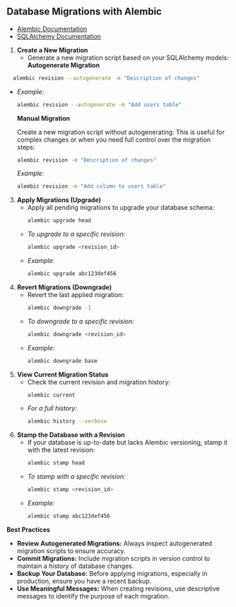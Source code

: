 ## Database Migrations with Alembic

- [Alembic Documentation](https://alembic.sqlalchemy.org/en/latest/)
- [SQLAlchemy Documentation](https://docs.sqlalchemy.org/en/latest/)

1. **Create a New Migration**
   - Generate a new migration script based on your SQLAlchemy models:
     **Autogenerate Migration**

```bash
  alembic revision --autogenerate -m "Description of changes"
```

- _Example:_

  ```bash
  alembic revision --autogenerate -m "Add users table"
  ```

  **Manual Migration**

  Create a new migration script without autogenerating. This is useful for complex changes or when you need full control over the migration steps:

  ```bash
  alembic revision -m "Description of changes"
  ```

  _Example:_

  ```bash
  alembic revision -m "Add column to users table"
  ```

3. **Apply Migrations (Upgrade)**
   - Apply all pending migrations to upgrade your database schema:
     ```bash
     alembic upgrade head
     ```
   - _To upgrade to a specific revision:_
     ```bash
     alembic upgrade <revision_id>
     ```
   - _Example:_
     ```bash
     alembic upgrade abc123def456
     ```
4. **Revert Migrations (Downgrade)**
   - Revert the last applied migration:
     ```bash
     alembic downgrade -1
     ```
   - _To downgrade to a specific revision:_
     ```bash
     alembic downgrade <revision_id>
     ```
   - _Example:_
     ```bash
     alembic downgrade base
     ```
5. **View Current Migration Status**
   - Check the current revision and migration history:
     ```bash
     alembic current
     ```
   - _For a full history:_
     ```bash
     alembic history --verbose
     ```
6. **Stamp the Database with a Revision**
   - If your database is up-to-date but lacks Alembic versioning, stamp it with the latest revision:
     ```bash
     alembic stamp head
     ```
   - _To stamp with a specific revision:_
     ```bash
     alembic stamp <revision_id>
     ```
   - _Example:_
     ```bash
     alembic stamp abc123def456
     ```

**Best Practices**

- **Review Autogenerated Migrations:** Always inspect autogenerated migration scripts to ensure accuracy.
- **Commit Migrations:** Include migration scripts in version control to maintain a history of database changes.
- **Backup Your Database:** Before applying migrations, especially in production, ensure you have a recent backup.
- **Use Meaningful Messages:** When creating revisions, use descriptive messages to identify the purpose of each migration.
